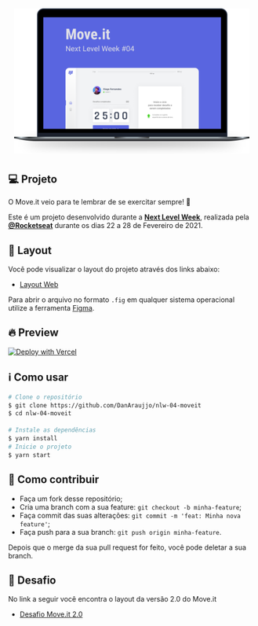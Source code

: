 <h1 align="center">
     <img alt="" title="" src=".github/moveit.svg"  width="480px"/>
</h1>

## 💻 Projeto

O Move.it veio para te lembrar de se exercitar sempre! 💜 

Este é um projeto desenvolvido durante a **[Next Level Week](https://nextlevelweek.com/)**, realizada pela **[@Rocketseat](https://github.com/Rocketseat)** durante os dias 22 a 28 de Fevereiro de 2021.

## 🔖 Layout

Você pode visualizar o layout do projeto através dos links abaixo:

- [Layout Web](https://www.figma.com/file/ge20pu3ofMOKoliUyKx1Nl/Move.it-1.0) 

Para abrir o arquivo no formato `.fig` em qualquer sistema operacional utilize a ferramenta [Figma](https://figma.com).


## 🔥 Preview

[![Deploy with Vercel](https://vercel.com/button)](https://moveit-eight-blond.vercel.app/) 

## :information_source: Como usar

```bash
# Clone o repositório
$ git clone https://github.com/DanAraujjo/nlw-04-moveit
$ cd nlw-04-moveit

# Instale as dependências
$ yarn install
# Inicie o projeto
$ yarn start
```

## 🤔 Como contribuir

- Faça um fork desse repositório;
- Cria uma branch com a sua feature: `git checkout -b minha-feature`;
- Faça commit das suas alterações: `git commit -m 'feat: Minha nova feature'`;
- Faça push para a sua branch: `git push origin minha-feature`.

Depois que o merge da sua pull request for feito, você pode deletar a sua branch.

## 🧠 Desafio

No link a seguir você encontra o layout da versão 2.0 do Move.it

- [Desafio Move.it 2.0](https://www.figma.com/file/vRbW1u0CEZuG2zE6bU5qLg/Move.it-2.0/duplicate)
